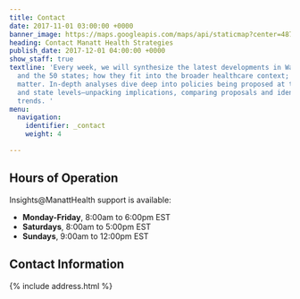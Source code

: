 ```yaml
---
title: Contact
date: 2017-11-01 03:00:00 +0000
banner_image: https://maps.googleapis.com/maps/api/staticmap?center=487+university+ave,+new+york+city&zoom=12&scale=2&size=600x290&maptype=satellite&format=png&visual_refresh=true&markers=size:mid%7Ccolor:0xff0000%7Clabel:1%7C500+university+ave,+new+york+city
heading: Contact Manatt Health Strategies
publish_date: 2017-12-01 04:00:00 +0000
show_staff: true
textline: 'Every week, we will synthesize the latest developments in Washington, D.C.,
  and the 50 states; how they fit into the broader healthcare context; and why they
  matter. In-depth analyses dive deep into policies being proposed at the federal
  and state levels—unpacking implications, comparing proposals and identifying national
  trends. '
menu:
  navigation:
    identifier: _contact
    weight: 4

---
```

## Hours of Operation

Insights@ManattHealth support is available:

* **Monday-Friday**, 8:00am to 6:00pm EST
* **Saturdays**, 8:00am to 5:00pm EST
* **Sundays**, 9:00am to 12:00pm EST

## Contact Information

{% include address.html %}